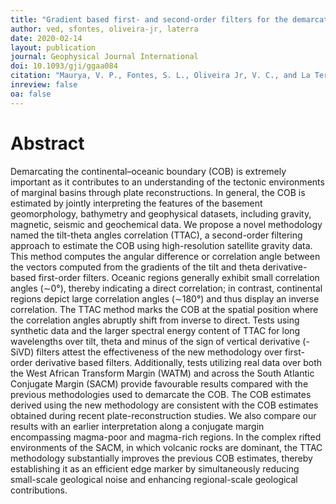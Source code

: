```yaml
---
title: "Gradient based first- and second-order filters for the demarcation of continental–oceanic boundaries using satellite gravity data"
author: ved, sfontes, oliveira-jr, laterra
date: 2020-02-14
layout: publication
journal: Geophysical Journal International
doi: 10.1093/gji/ggaa084
citation: "Maurya, V. P., Fontes, S. L., Oliveira Jr, V. C., and La Terra, E. F. (2020). Gradient based first- and second-order filters for the demarcation of continental-oceanic boundaries using satellite gravity data. Geophysical Journal International, 221(3), 1499-1514. doi: 10.1093/gji/ggaa084."
inreview: false
oa: false
---
```


# Abstract

Demarcating the continental–oceanic boundary (COB) is extremely important as it
contributes to an understanding of the tectonic environments of marginal basins
through plate reconstructions. In general, the COB is estimated by jointly
interpreting the features of the basement geomorphology, bathymetry and
geophysical datasets, including gravity, magnetic, seismic and geochemical
data. We propose a novel methodology named the tilt-theta angles correlation
(TTAC), a second-order filtering approach to estimate the COB using
high-resolution satellite gravity data. This method computes the angular
difference or correlation angle between the vectors computed from the gradients
of the tilt and theta derivative-based first-order filters. Oceanic regions
generally exhibit small correlation angles (∼0°), thereby indicating a direct
correlation; in contrast, continental regions depict large correlation angles
(∼180°) and thus display an inverse correlation. The TTAC method marks the COB
at the spatial position where the correlation angles abruptly shift from
inverse to direct. Tests using synthetic data and the larger spectral energy
content of TTAC for long wavelengths over tilt, theta and minus of the sign of
vertical derivative (-SiVD) filters attest the effectiveness of the new
methodology over first-order derivative based filters. Additionally, tests
utilizing real data over both the West African Transform Margin (WATM) and
across the South Atlantic Conjugate Margin (SACM) provide favourable results
compared with the previous methodologies used to demarcate the COB. The COB
estimates derived using the new methodology are consistent with the COB
estimates obtained during recent plate-reconstruction studies. We also compare
our results with an earlier interpretation along a conjugate margin
encompassing magma-poor and magma-rich regions. In the complex rifted
environments of the SACM, in which volcanic rocks are dominant, the TTAC
methodology substantially improves the previous COB estimates, thereby
establishing it as an efficient edge marker by simultaneously reducing
small-scale geological noise and enhancing regional-scale geological
contributions.
